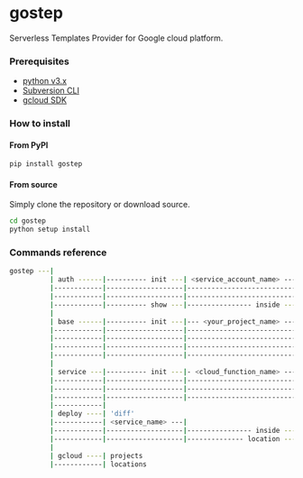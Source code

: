 # gostep
Serverless Templates Provider for Google cloud platform.

### Prerequisites

* [python v3.x](https://www.python.org/downloads/)
* [Subversion CLI](https://subversion.apache.org/packages.html)
* [gcloud SDK](https://cloud.google.com/sdk)


### How to install

#### From PyPI
```bash
pip install gostep
```

#### From source
Simply clone the repository or download source.
```bash
cd gostep
python setup install
```

### Commands reference

```bash
gostep ---|
          | auth ------|---------- init ---| <service_account_name> ---|
          |------------|-------------------|---------------------------| inside ------------| <workspace_dir>
          |------------|-------------------|---------------------------| diplayname --------| <account_diplayname>
          |------------|---------- show ---|---------------- inside ---| <workspace_dir>
          |
          | base ------|---------- init ---|--- <your_project_name> ---|
          |------------|-------------------|---------------------------| location ----------| <gcloud_location_id>
          |------------|-------------------|---------------------------| inside ------------| <workspace_dir>
          |------------|-------------------|---------------------------| verison -----------| <yourr_project_version>
          |------------|-------------------|---------------------------| explains ----------| <description>
          |
          | service ---|---------- init ---|- <cloud_function_name> ---| inside ------------| <workspace_dir>
          |------------|-------------------|---------------------------| location ----------| <gcloud_location_id>
          |------------|-------------------|---------------------------| env ---------------| <runtime_environment> 
          |------------|-------------------|---------------------------| explains ----------| <description>
          |------------| 
          | deploy ----| 'diff'
          |------------| <service_name> ---|
          |------------|-------------------|---------------- inside ---| <workspace_dir>
          |------------|-------------------|-------------- location ---| <gcloud_location_id>
          |
          | gcloud ----| projects
          |------------| locations


